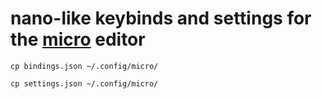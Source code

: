 # nano-like keybinds and settings for the [micro](https://github.com/zyedidia/micro) editor

`cp bindings.json ~/.config/micro/`

`cp settings.json ~/.config/micro/`
